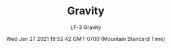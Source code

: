 ---
category: "wall-covering"
date: Wed Jan 27 2021 19:52:42 GMT-0700 (Mountain Standard Time)
description: "null"
designer: "Lesley Frenz"
href: "https://www.areaenvironments.com/lesle-frenz"
image_primary: "./img/LF_Gravity_Art.jpg"
image_secondary: "./img/LF_Gravity_Interior.jpg"
image_thumb: "./img/Lesley+Frenz.png"
manufacturer: "Area Environments"
slug: "/manufacturers/area-environments/wall-covering/gravity"
slug_destination: area-environments,
subtitle: "LF-3  Gravity"
tags:
  - "area-environments"
  - "wall-covering"
title: "Gravity"
---